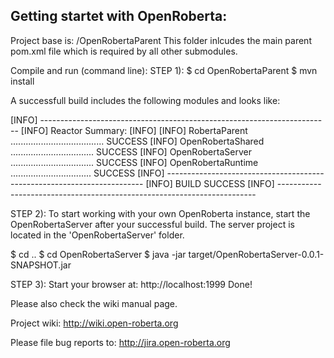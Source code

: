 Getting startet with OpenRoberta:
----------------------------------

Project base is: /OpenRobertaParent
This folder inlcudes the main parent pom.xml file which is required by all other 
submodules. 

Compile and run (command line):
STEP 1):
$ cd OpenRobertaParent
$ mvn install

A successfull build includes the following modules and looks like:

[INFO] ------------------------------------------------------------------------
[INFO] Reactor Summary:
[INFO] 
[INFO] RobertaParent ..................................... SUCCESS
[INFO] OpenRobertaShared ................................. SUCCESS
[INFO] OpenRobertaServer ................................. SUCCESS
[INFO] OpenRobertaRuntime ................................ SUCCESS
[INFO] ------------------------------------------------------------------------
[INFO] BUILD SUCCESS
[INFO] ------------------------------------------------------------------------

STEP 2):
To start working with your own OpenRoberta instance, start the OpenRobertaServer
after your successful build. The server project is located in the
'OpenRobertaServer' folder.

$ cd ..
$ cd OpenRobertaServer
$ java -jar target/OpenRobertaServer-0.0.1-SNAPSHOT.jar


STEP 3):
Start your browser at:
http://localhost:1999
Done!


Please also check the wiki manual page.

Project wiki:
http://wiki.open-roberta.org

Please file bug reports to:
http://jira.open-roberta.org
